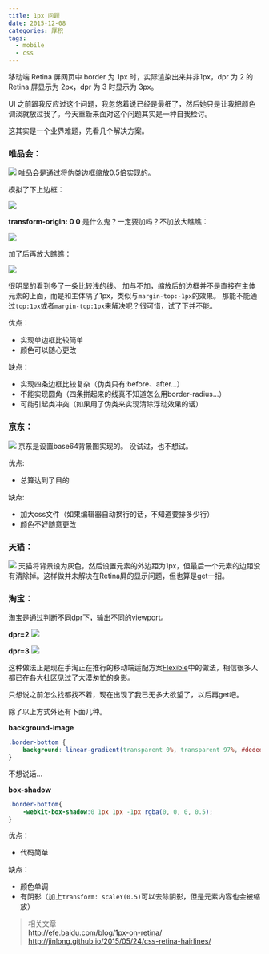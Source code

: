 ```yaml
---
title: 1px 问题
date: 2015-12-08
categories: 厚积
tags:
  - mobile
  - css
---
```

移动端 Retina 屏网页中 border 为 1px 时，实际渲染出来并非1px，dpr 为 2 的 Retina 屏显示为 2px，dpr 为 3 时显示为 3px。
<!-- more -->

UI 之前跟我反应过这个问题，我忽悠着说已经是最细了，然后她只是让我把颜色调淡就放过我了。今天重新来面对这个问题其实是一种自我检讨。

这其实是一个业界难题，先看几个解决方案。

### 唯品会：

![](http://7xopm5.com1.z0.glb.clouddn.com/2015/12/08/08310be4763965c32c50065fc3039f0a.png)
唯品会是通过将伪类边框缩放0.5倍实现的。

模拟了下上边框：

![](http://7xopm5.com1.z0.glb.clouddn.com/2015/12/20/90bcc2562cc5501d66c7a98c3e6e15e9.jpg)

**transform-origin: 0 0** 是什么鬼？一定要加吗？不加放大瞧瞧：

![](http://7xopm5.com1.z0.glb.clouddn.com/2015/12/20/028c7c165627d0e57819aa36083ead78.png)

加了后再放大瞧瞧：

![](http://7xopm5.com1.z0.glb.clouddn.com/2015/12/20/b293282e08e57b74c64a91c2e3e9cc37.png)

很明显的看到多了一条比较浅的线。
加与不加，缩放后的边框并不是直接在主体元素的上面，而是和主体隔了1px，类似与``margin-top:-1px``的效果。
那能不能通过``top:1px``或者``margin-top:1px``来解决呢？很可惜，试了下并不能。

优点：
* 实现单边框比较简单
* 颜色可以随心更改

缺点：
* 实现四条边框比较复杂（伪类只有:before、after...）
* 不能实现圆角（四条拼起来的线真不知道怎么用border-radius...）
* 可能引起类冲突（如果用了伪类来实现清除浮动效果的话）

### 京东：

![](http://7xopm5.com1.z0.glb.clouddn.com/2015/12/08/4c52463330e9cd6e66b8ab944dda3ee0.png)
京东是设置base64背景图实现的。
没试过，也不想试。

优点:
* 总算达到了目的

缺点:
* 加大css文件（如果编辑器自动换行的话，不知道要排多少行）
* 颜色不好随意更改

### 天猫：

![](http://7xopm5.com1.z0.glb.clouddn.com/2015/12/08/10cfdea9e73d47777ec00a29b67d9a81.png)
天猫将背景设为灰色，然后设置元素的外边距为1px，但最后一个元素的边距没有清除掉。这样做并未解决在Retina屏的显示问题，但也算是get一招。

### 淘宝：

淘宝是通过判断不同dpr下，输出不同的viewport。

**dpr=2**
![](http://7xopm5.com1.z0.glb.clouddn.com/2015/12/09/1da64336ad5cb8059fd7ab0232d54492.png)

**dpr=3**
![](http://7xopm5.com1.z0.glb.clouddn.com/2015/12/09/08b5817040853ac25d1cba32c71995f7.png)

这种做法正是现在手淘正在推行的移动端适配方案[Flexible]中的做法，相信很多人都已在各大社区见过了大漠匆忙的身影。

只想说之前怎么找都找不着，现在出现了我已无多大欲望了，以后再get吧。

除了以上方式外还有下面几种。

**background-image**
```css
.border-bottom {
    background: linear-gradient(transparent 0%, transparent 97%, #dedede 50%, #dedede 100%);
}
```
不想说话...

**box-shadow**

```css
.border-bottom{
    -webkit-box-shadow:0 1px 1px -1px rgba(0, 0, 0, 0.5);
}

```
优点：
* 代码简单

缺点：
* 颜色单调
* 有阴影（加上```transform: scaleY(0.5)```可以去除阴影，但是元素内容也会被缩放）


> 相关文章  
> http://efe.baidu.com/blog/1px-on-retina/
> http://jinlong.github.io/2015/05/24/css-retina-hairlines/


[Flexible]:http://www.w3cplus.com/mobile/lib-flexible-for-html5-layout.html?utm_source=tuicool&utm_medium=referral
